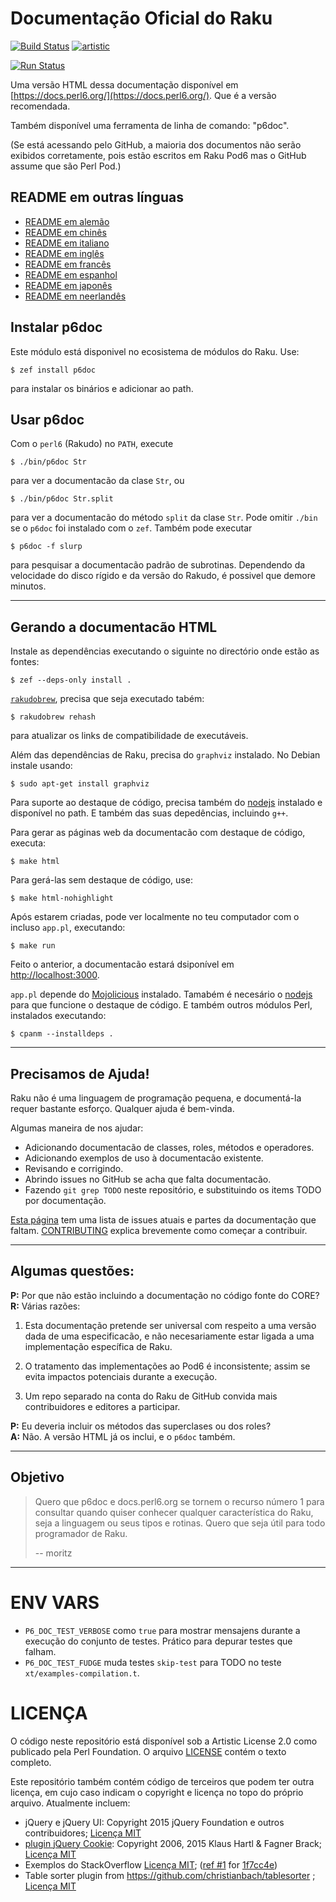 # Documentação Oficial do Raku

[![Build Status](https://travis-ci.org/perl6/doc.svg?branch=master)](https://travis-ci.org/perl6/doc) [![artistic](https://img.shields.io/badge/license-Artistic%202.0-blue.svg?style=flat)](https://opensource.org/licenses/Artistic-2.0)

[![Run Status](https://api.shippable.com/projects/591e99923f2f790700098a30/badge?branch=master)](https://app.shippable.com/github/perl6/doc)

Uma versão HTML dessa documentação disponível em [https://docs.perl6.org/](https://docs.perl6.org/).
Que é a versão recomendada.

Também disponível uma ferramenta de linha de comando: "p6doc".

(Se está acessando pelo GitHub, a maioria dos documentos não serão exibidos corretamente, pois estão escritos em Raku Pod6
mas o GitHub assume que são Perl Pod.)

## README em outras línguas

* [README em alemão](../de/README.de.md)
* [README em chinês](../zh/README.zh.md)
* [README em italiano](../it/README.it.md)
* [README em inglês](../../../README.md)
* [README em francês](../fr/README.fr.md)
* [README em espanhol](../es/README.es.md)
* [README em japonês](../jp/README.jp.md)
* [README em neerlandês](../nl/README.nl.md)

## Instalar p6doc

Este módulo está disponivel no ecosistema de módulos do Raku. Use:

    $ zef install p6doc

para instalar os binários e adicionar ao path.

## Usar p6doc

Com o `perl6` (Rakudo) no `PATH`, execute

    $ ./bin/p6doc Str

para ver a documentacão da clase `Str`, ou

    $ ./bin/p6doc Str.split

para ver a documentacão do método `split` da clase `Str`. Pode
omitir `./bin` se o `p6doc` foi instalado com o `zef`.
Também pode executar

    $ p6doc -f slurp

para pesquisar a documentacão padrão de subrotinas. Dependendo da velocidade
do disco rígido e da versão do Rakudo, é possivel que demore minutos.

-------

## Gerando a documentacão HTML

Instale as dependências executando o siguinte no directório onde estão as fontes:

    $ zef --deps-only install .

[`rakudobrew`](https://github.com/tadzik/rakudobrew), precisa que seja executado tabém:

    $ rakudobrew rehash

para atualizar os links de compatibilidade de executáveis.

Além das dependências de Raku, precisa do `graphviz` instalado. No Debian
instale usando:

    $ sudo apt-get install graphviz

Para suporte ao destaque de código, precisa também do [nodejs](https://nodejs.org) instalado e disponível no path.
E também das suas depedências, incluindo `g++`.

Para gerar as páginas web da documentacão com destaque de código, executa:

    $ make html

Para gerá-las sem destaque de código, use:

    $ make html-nohighlight

Após estarem criadas, pode ver localmente no teu computador com o incluso `app.pl`, executando:

    $ make run

Feito o anterior, a documentacão estará dsiponível em [http://localhost:3000](http://localhost:3000).

`app.pl` depende do [Mojolicious](https://metacpan.org/pod/Mojolicious)
instalado. Tamabém é necesário o [nodejs](https://nodejs.org) para que funcione o destaque de código.
E também outros módulos Perl, instalados executando:

    $ cpanm --installdeps .

---------

## Precisamos de Ajuda!

Raku não é uma linguagem de programação pequena, e documentá-la requer bastante esforço. Qualquer ajuda é bem-vinda.

Algumas maneira de nos ajudar:

  * Adicionando documentacão de classes, roles, métodos e operadores.
  * Adicionando exemplos de uso à documentacão existente.
  * Revisando e corrigindo.
  * Abrindo issues no GitHub se acha que falta documentacão.
  * Fazendo `git grep TODO` neste repositório, e substituindo os items TODO por documentação.

[Esta página](https://github.com/perl6/doc/issues) tem uma lista de issues atuais e partes da documentação que faltam.
[CONTRIBUTING](CONTRIBUTING.md) explica brevemente como começar a contribuir.

--------
## Algumas questões:

**P:** Por que não estão incluindo a documentação no código fonte do CORE?<br>
**R:** Várias razões:

  1. Esta documentação pretende ser universal com respeito a uma versão dada de uma especificacão, e não necesariamente estar
  ligada a uma implementação específica de Raku.

  2. O tratamento das implementações ao Pod6 é inconsistente; assim se evita impactos potenciais durante a execução.

  3. Um repo separado na conta do Raku de GitHub convida mais contribuidores e editores a participar.

**P:** Eu deveria incluir os métodos das superclases ou dos roles?<br>
**A:** Não. A versão HTML já os inclui, e o `p6doc` também.

--------

## Objetivo

> Quero que p6doc e docs.perl6.org se tornem o recurso número 1 para consultar quando quiser conhecer qualquer
> característica do Raku, seja a linguagem ou seus tipos e rotinas. Quero que seja útil para todo programador de Raku.
>
>    -- moritz

--------

# ENV VARS

- `P6_DOC_TEST_VERBOSE` como `true` para mostrar mensajens durante a execução do conjunto de testes. Prático para depurar testes
que falham.
- `P6_DOC_TEST_FUDGE` muda testes `skip-test` para TODO no teste `xt/examples-compilation.t`.

# LICENÇA

O código neste repositório está disponível sob a Artistic License 2.0 como publicado pela Perl Foundation. O arquivo
[LICENSE](LICENSE) contém o texto completo.

Este repositório também contém código de terceiros que podem ter outra licença, em cujo caso indicam o copyright e licença no
topo do próprio arquivo. Atualmente incluem:

* jQuery e jQuery UI: Copyright 2015 jQuery Foundation e outros contribuidores;
  [Licença MIT](http://creativecommons.org/licenses/MIT)
* [plugin jQuery Cookie](https://github.com/js-cookie/js-cookie):
  Copyright 2006, 2015 Klaus Hartl & Fagner Brack;
  [Licença MIT](http://creativecommons.org/licenses/MIT)
* Exemplos do StackOverflow [Licença MIT](http://creativecommons.org/licenses/MIT); ([ref #1](http://stackoverflow.com/a/43669837/215487) for [1f7cc4e](https://github.com/perl6/doc/commit/1f7cc4efa0da38b5a9bf544c9b13cc335f87f7f6))
* Table sorter plugin from https://github.com/christianbach/tablesorter ;
  [Licença MIT](http://creativecommons.org/licenses/MIT)
